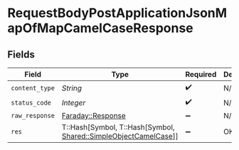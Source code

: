 # RequestBodyPostApplicationJsonMapOfMapCamelCaseResponse


## Fields

| Field                                                                                                           | Type                                                                                                            | Required                                                                                                        | Description                                                                                                     |
| --------------------------------------------------------------------------------------------------------------- | --------------------------------------------------------------------------------------------------------------- | --------------------------------------------------------------------------------------------------------------- | --------------------------------------------------------------------------------------------------------------- |
| `content_type`                                                                                                  | *String*                                                                                                        | :heavy_check_mark:                                                                                              | N/A                                                                                                             |
| `status_code`                                                                                                   | *Integer*                                                                                                       | :heavy_check_mark:                                                                                              | N/A                                                                                                             |
| `raw_response`                                                                                                  | [Faraday::Response](https://www.rubydoc.info/gems/faraday/Faraday/Response)                                     | :heavy_minus_sign:                                                                                              | N/A                                                                                                             |
| `res`                                                                                                           | T::Hash[Symbol, T::Hash[Symbol, [Shared::SimpleObjectCamelCase](../../models/shared/simpleobjectcamelcase.md)]] | :heavy_minus_sign:                                                                                              | OK                                                                                                              |
